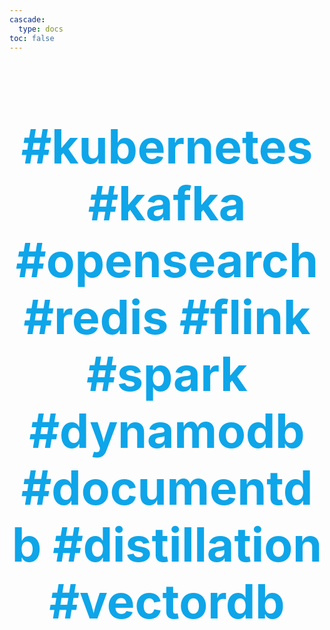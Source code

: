 ```yaml
---
cascade:
  type: docs
toc: false
---
```

<h1 style="font-size: 75px; font-weight: bold; color: #0ea5e9; text-align: center;">
  #kubernetes #kafka #opensearch #redis #flink #spark #dynamodb #documentdb #distillation #vectordb
</h1>
